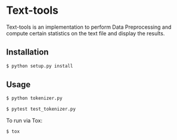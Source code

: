 Text-tools
==========


Text-tools is an implementation to perform Data Preprocessing and compute certain statistics on the  text file and display the results.

Installation
------------
```sh
$ python setup.py install
```

Usage
-----
```sh
$ python tokenizer.py 
```

```sh
$ pytest test_tokenizer.py 
```

To run via Tox:

```sh
$ tox
```


